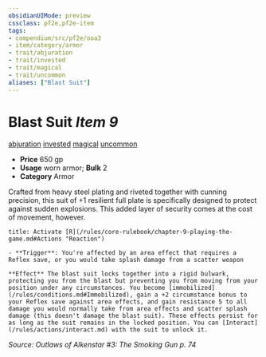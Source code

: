 ```yaml
---
obsidianUIMode: preview
cssclass: pf2e,pf2e-item
tags:
- compendium/src/pf2e/ooa3
- item/category/armor
- trait/abjuration
- trait/invested
- trait/magical
- trait/uncommon
aliases: ["Blast Suit"]
---
```

# Blast Suit *Item 9*  
[abjuration](/rules/traits/abjuration.md)  [invested](/rules/traits/invested.md)  [magical](/rules/traits/magical.md)  [uncommon](/rules/traits/uncommon.md)  

- **Price** 650 gp
- **Usage** worn armor; **Bulk** 2
- **Category** Armor

Crafted from heavy steel plating and riveted together with cunning precision, this suit of +1 resilient full plate is specifically designed to protect against sudden explosions. This added layer of security comes at the cost of movement, however.

```ad-embed-ability
title: Activate [R](/rules/core-rulebook/chapter-9-playing-the-game.md#Actions "Reaction")

- **Trigger**: You're affected by an area effect that requires a Reflex save, or you would take splash damage from a scatter weapon

**Effect** The blast suit locks together into a rigid bulwark, protecting you from the blast but preventing you from moving from your position under any circumstances. You become [immobilized](/rules/conditions.md#Immobilized), gain a +2 circumstance bonus to your Reflex save against area effects, and gain resistance 5 to all damage you would normally take from area effects and scatter splash damage (this doesn't damage the blast suit). These effects persist for as long as the suit remains in the locked position. You can [Interact](/rules/actions/interact.md) with the suit to unlock it.
```

*Source: Outlaws of Alkenstar #3: The Smoking Gun p. 74*